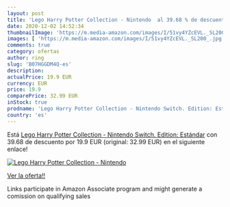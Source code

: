 ```yaml
---
layout: post
title: 'Lego Harry Potter Collection - Nintendo  al 39.68 % de descuento'
date: 2020-12-02 14:52:34
thumbnailImage: 'https://m.media-amazon.com/images/I/51vy4YZcEVL._SL200_.jpg'
images: [ 'https://m.media-amazon.com/images/I/51vy4YZcEVL._SL200_.jpg' ]
comments: true
category: ofertas
author: ring
slug: 'B07HGGDM4Q-es'
description:
actualPrice: 19.9 EUR
currency: EUR
price: 19.9
comparePrice: 32.99 EUR
inStock: true
prodname: 'Lego Harry Potter Collection - Nintendo Switch. Edition: Estándar'
country: 'es'
---
```


Está [Lego Harry Potter Collection - Nintendo Switch. Edition: Estándar](https://www.amazon.es/dp/B07HGGDM4Q/?tag=tolees-21) con 39.68 de descuento por 19.9 EUR (original: 32.99 EUR) en el siguiente enlace!

[![Lego Harry Potter Collection - Nintendo ](https://m.media-amazon.com/images/I/51vy4YZcEVL._SL200_.jpg)](https://www.amazon.es/dp/B07HGGDM4Q/?tag=tolees-21)

[Ver la oferta!!](https://www.amazon.es/dp/B07HGGDM4Q/?tag=tolees-21)

Links participate in Amazon Associate program and might generate a comission on qualifying sales


